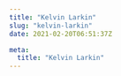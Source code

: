 ```yaml
---
title: "Kelvin Larkin"
slug: "kelvin-larkin"
date: 2021-02-20T06:51:37Z

meta:
  title: "Kelvin Larkin"
---
```


